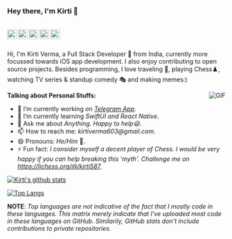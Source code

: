 ### Hey there, I'm Kirti 👋

<br/>

<a href="https://www.linkedin.com/in/kirti-verma-05aaa6149/">
  <img align="left" alt="Kirti's LinkedIN" width="22px" src="https://cdn.jsdelivr.net/npm/simple-icons@v3/icons/linkedin.svg" />
</a>
<a href="https://t.me/TheKirtiVerma">
  <img align="left" alt="Kirti's Telegram" width="22px" src="https://cdn.jsdelivr.net/npm/simple-icons@v3/icons/telegram.svg" />
</a>
<a href="https://leetcode.com/danglingp0inter1/">
  <img align="left" alt="Kirti's Leetcode" width="22px" src="https://cdn.jsdelivr.net/npm/simple-icons@v3/icons/leetcode.svg" />
</a>
<a href="https://www.hackerrank.com/danglingP0inter">
  <img align="left" alt="Kirti's Leetcode" width="22px" src="https://cdn.jsdelivr.net/npm/simple-icons@3.4.1/icons/hackerrank.svg" />
</a>
<a href="https://www.facebook.com/kirti.verma.3785/">
  <img align="left" alt="Kirti's Lichess" width="22px" src="https://cdn.jsdelivr.net/npm/simple-icons@3.4.1/icons/facebook.svg" />
</a>

<br/>
<br/>

Hi, I'm Kirti Verma, a Full Stack Developer 🚀 from India, currently more focussed towards iOS app development. I also enjoy contributing to open source projects. Besides programming, I love traveling 🌄, playing Chess♟️, watching TV series & standup comedy 🎭 and making memes:)

  <img align="right" alt="GIF" src="https://media.giphy.com/media/836HiJc7pgzy8iNXCn/giphy.gif" />

**Talking about Personal Stuffs:**

- 🔭 I’m currently working on _[Telegram App](https://github.com/danglingP0inter/Telegram-iOS)_.
- 🌱 I’m currently learning _SwiftUI and React Native_.
- 💬 Ask me about _Anything. Happy to help😃_.
- 📫 How to reach me: _kirtiverma603@gmail.com_.
- 😄 Pronouns: _He/Him_ 🤗.
- ⚡ Fun fact: _I consider myself a decent player of Chess. I would be very happy if you can help breaking this 'myth'. Challenge me on https://lichess.org/@/kirti587_.

[![Kirti's github stats](https://github-readme-stats.vercel.app/api?username=danglingP0inter&count_private=true&show_icons=true&theme=radical)](https://github.com/anuraghazra/github-readme-stats)

[![Top Langs](https://github-readme-stats.vercel.app/api/top-langs/?username=danglingP0inter&layout=compact&theme=radical)](https://github.com/anuraghazra/github-readme-stats)

**NOTE**: _Top languages are not indicative of the fact that I mostly code in these languages. This matrix merely indicate that I've uploaded most code in these languages on GitHub. Similarily, GitHub stats don't include contributions to private repositories._
